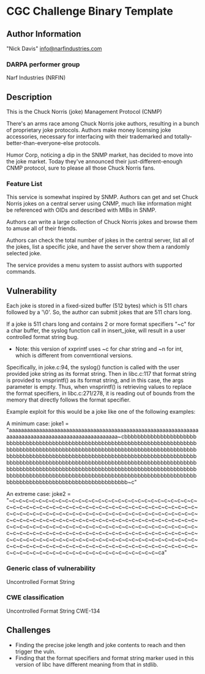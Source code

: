 # CGC Challenge Binary Template

## Author Information

"Nick Davis" <info@narfindustries.com>

### DARPA performer group

Narf Industries (NRFIN)

## Description

This is the Chuck Norris (joke) Management Protocol (CNMP)

There's an arms race among Chuck Norris joke authors, resulting in a bunch of proprietary joke protocols.  Authors make money licensing joke accessories, necessary for interfacing with their trademarked and totally-better-than-everyone-else protocols.

Humor Corp, noticing a dip in the SNMP market, has decided to move into the joke market.  Today they've announced their just-different-enough CNMP protocol, sure to please all those Chuck Norris fans.

### Feature List

This service is somewhat inspired by SNMP.  Authors can get and set Chuck Norris jokes on a central server using CNMP, much like information might be referenced with OIDs and described with MIBs in SNMP.

Authors can write a large collection of Chuck Norris jokes and browse them to amuse all of their friends.

Authors can check the total number of jokes in the central server, list all of the jokes, list a specific joke, and have the server show them a randomly selected joke.

The service provides a menu system to assist authors with supported commands.

## Vulnerability

Each joke is stored in a fixed-sized buffer (512 bytes) which is 511 chars followed by a '\0'. So, the author can submit jokes that are 511 chars long.

If a joke is 511 chars long and contains 2 or more format specifiers "~c" for a char buffer, the syslog function call in insert_joke, will result in a user controlled format string bug.

* Note: this version of xxprintf uses ~c for char string and ~n for int, which is different from converntional versions.

Specifically, in joke.c:94, the syslog() function is called with the user provided joke string as its format string. Then in libc.c:117 that format string is provided to vnsprintf() as its format string, and in this case, the args parameter is empty. Thus, when vnsprintf() is retrieving values to replace the format specifiers, in libc.c:271/278, it is reading out of bounds from the memory that directly follows the format specifier.

Example exploit for this would be a joke like one of the following examples:

A minimum case:
joke1 = "aaaaaaaaaaaaaaaaaaaaaaaaaaaaaaaaaaaaaaaaaaaaaaaaaaaaaaaaaaaaaaaaaaaaaaaaaaaaaaaaaaaaaaaaaaaaaaaaaaaa~cbbbbbbbbbbbbbbbbbbbbbbbbbbbbbbbbbbbbbbbbbbbbbbbbbbbbbbbbbbbbbbbbbbbbbbbbbbbbbbbbbbbbbbbbbbbbbbbbbbbbbbbbbbbbbbbbbbbbbbbbbbbbbbbbbbbbbbbbbbbbbbbbbbbbbbbbbbbbbbbbbbbbbbbbbbbbbbbbbbbbbbbbbbbbbbbbbbbbbbbbbbbbbbbbbbbbbbbbbbbbbbbbbbbbbbbbbbbbbbbbbbbbbbbbbbbbbbbbbbbbbbbbbbbbbbbbbbbbbbbbbbbbbbbbbbbbbbbbbbbbbbbbbbbbbbbbbbbbbbbbbbbbbbbbbbbbbbbbbbbbbbbbbbbbbbbbbbbbbbbbbbbbbbbbbbbbbbbbbbbbbbbbbbbbbbbbbbbbbbbbbbbbbbb~c"

An extreme case:
joke2 = "~c~c~c~c~c~c~c~c~c~c~c~c~c~c~c~c~c~c~c~c~c~c~c~c~c~c~c~c~c~c~c~c~c~c~c~c~c~c~c~c~c~c~c~c~c~c~c~c~c~c~c~c~c~c~c~c~c~c~c~c~c~c~c~c~c~c~c~c~c~c~c~c~c~c~c~c~c~c~c~c~c~c~c~c~c~c~c~c~c~c~c~c~c~c~c~c~c~c~c~c~c~c~c~c~c~c~c~c~c~c~c~c~c~c~c~c~c~c~c~c~c~c~c~c~c~c~c~c~c~c~c~c~c~c~c~c~c~c~c~c~c~c~c~c~c~c~c~c~c~c~c~c~c~c~c~c~c~c~c~c~c~c~c~c~c~c~c~c~c~c~c~c~c~c~c~c~c~c~c~c~c~c~c~c~c~c~c~c~c~c~c~c~c~c~c~c~c~c~c~c~c~c~c~c~c~c~c~c~c~c~c~c~c~c~c~c~c~c~c~c~c~c~c~c~c~c~c~c~c~c~c~c~c~c~c~c~c~c~c~c~c~c~c~c~c~c~c~c~c~c~c~c~c~c~ca"

### Generic class of vulnerability

Uncontrolled Format String

### CWE classification

Uncontrolled Format String
CWE-134

## Challenges

- Finding the precise joke length and joke contents to reach and then trigger the vuln.
- Finding that the format specifiers and format string marker used in this version of libc have different meaning from that in stdlib.
